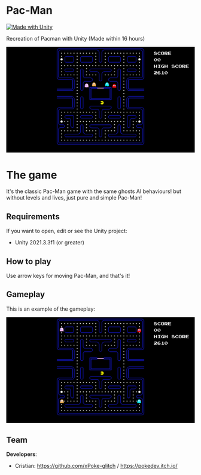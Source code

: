 # Pac-Man
[![Made with Unity](https://img.shields.io/badge/Made%20with-Unity-57b9d3.svg?style=flat&logo=unity)](https://www.unity.com)

Recreation of Pacman with Unity (Made within 16 hours)

<img src="https://github.com/xPoke-glitch/Pacman/blob/main/Screenshots/pac-man.png" width="750">

# The game
It's the classic Pac-Man game with the same ghosts AI behaviours! but without levels and lives, just pure and simple Pac-Man!

## Requirements

If you want to open, edit or see the Unity project:
* Unity 2021.3.3f1 (or greater)

## How to play

Use arrow keys for moving Pac-Man, and that's it!

## Gameplay

This is an example of the gameplay:

<img src="https://github.com/xPoke-glitch/Pacman/blob/main/Screenshots/gameplay.gif" width="750">

## Team

**Developers**:
* Cristian: https://github.com/xPoke-glitch / https://pokedev.itch.io/

